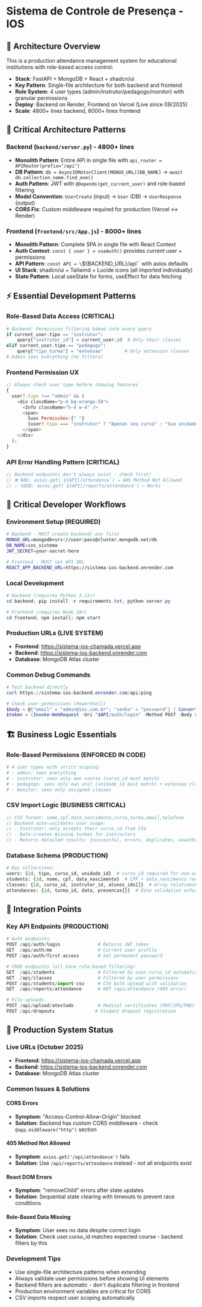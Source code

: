 # Sistema de Controle de Presença - IOS

## 🎯 Architecture Overview

This is a production attendance management system for educational institutions with role-based access control:

- **Stack**: FastAPI + MongoDB + React + shadcn/ui
- **Key Pattern**: Single-file architecture for both backend and frontend
- **Role System**: 4 user types (admin/instrutor/pedagogo/monitor) with granular permissions
- **Deploy**: Backend on Render, Frontend on Vercel (Live since 09/2025)
- **Scale**: 4800+ lines backend, 8000+ lines frontend

## 📁 Critical Architecture Patterns

### Backend (`backend/server.py`) - 4800+ lines

- **Monolith Pattern**: Entire API in single file with `api_router = APIRouter(prefix="/api")`
- **DB Pattern**: `db = AsyncIOMotorClient(MONGO_URL)[DB_NAME]` → `await db.collection_name.find_one()`
- **Auth Pattern**: JWT with `@Depends(get_current_user)` and role-based filtering
- **Model Convention**: `UserCreate` (input) → `User` (DB) → `UserResponse` (output)
- **CORS Fix**: Custom middleware required for production (Vercel ↔ Render)

### Frontend (`frontend/src/App.js`) - 8000+ lines

- **Monolith Pattern**: Complete SPA in single file with React Context
- **Auth Context**: `const { user } = useAuth()` provides current user + permissions
- **API Pattern**: `const API = \`\${BACKEND_URL}/api\`` with axios defaults
- **UI Stack**: shadcn/ui + Tailwind + Lucide icons (all imported individually)
- **State Pattern**: Local useState for forms, useEffect for data fetching

## ⚡ Essential Development Patterns

### Role-Based Data Access (CRITICAL)

```python
# Backend: Permission filtering baked into every query
if current_user.tipo == "instrutor":
    query["instrutor_id"] = current_user.id  # Only their classes
elif current_user.tipo == "pedagogo":
    query["tipo_turma"] = "extensao"        # Only extension classes
# Admin sees everything (no filters)
```

### Frontend Permission UX

```javascript
// Always check user type before showing features
{
  user?.tipo !== "admin" && (
    <div className="p-4 bg-orange-50">
      <Info className="h-4 w-4" />
      <span>
        Suas Permissões:{" "}
        {user?.tipo === "instrutor" ? "Apenas seu curso" : "Sua unidade"}
      </span>
    </div>
  );
}
```

### API Error Handling Pattern (CRITICAL)

```javascript
// Backend endpoints don't always exist - check first!
// ❌ BAD: axios.get(`${API}/attendance`) → 405 Method Not Allowed
// ✅ GOOD: axios.get(`${API}/reports/attendance`) → Works
```

## 🔧 Critical Developer Workflows

### Environment Setup (REQUIRED)

```bash
# Backend - MUST create backend/.env first
MONGO_URL=mongodb+srv://user:pass@cluster.mongodb.net/db
DB_NAME=ios_sistema
JWT_SECRET=your-secret-here

# Frontend - MUST set API URL
REACT_APP_BACKEND_URL=https://sistema-ios-backend.onrender.com
```

### Local Development

```powershell
# Backend (requires Python 3.11+)
cd backend; pip install -r requirements.txt; python server.py

# Frontend (requires Node 18+)
cd frontend; npm install; npm start
```

### Production URLs (LIVE SYSTEM)

- **Frontend**: https://sistema-ios-chamada.vercel.app
- **Backend**: https://sistema-ios-backend.onrender.com
- **Database**: MongoDB Atlas cluster

### Common Debug Commands

```powershell
# Test backend directly
curl https://sistema-ios-backend.onrender.com/api/ping

# Check user permissions (PowerShell)
$body = @{"email" = "admin@ios.com.br"; "senha" = "password"} | ConvertTo-Json
$token = (Invoke-WebRequest -Uri "$API/auth/login" -Method POST -Body $body -Headers @{"Content-Type" = "application/json"}).Content | ConvertFrom-Json
```

## 🏗️ Business Logic Essentials

### Role-Based Permissions (ENFORCED IN CODE)

```python
# 4 user types with strict scoping:
# - admin: sees everything
# - instrutor: sees only own course (curso_id must match)
# - pedagogo: sees only own unit (unidade_id must match) + extensao classes only
# - monitor: sees only assigned classes
```

### CSV Import Logic (BUSINESS CRITICAL)

```javascript
// CSV format: nome,cpf,data_nascimento,curso,turma,email,telefone
// Backend auto-validates user scope:
// - Instrutor: only accepts their curso_id from CSV
// - Auto-creates missing turmas for instructors
// - Returns detailed results: {successful, errors, duplicates, unauthorized}
```

### Database Schema (PRODUCTION)

```python
# Key collections:
users: {id, tipo, curso_id, unidade_id}  # curso_id required for non-admin
students: {id, nome, cpf, data_nascimento}  # CPF + data_nascimento required
classes: {id, curso_id, instrutor_id, alunos_ids[]}  # Array relationship
attendances: {id, turma_id, data, presencas{}}  # Date validation enforced
```

## 🔌 Integration Points

### Key API Endpoints (PRODUCTION)

```python
# Auth endpoints
POST /api/auth/login              # Returns JWT token
GET  /api/auth/me                 # Current user profile
POST /api/auth/first-access       # Set permanent password

# CRUD endpoints (all have role-based filtering)
GET  /api/students                # Filtered by user.curso_id automatically
GET  /api/classes                 # Filtered by user permissions
POST /api/students/import-csv     # CSV bulk upload with validation
GET  /api/reports/attendance      # NOT /api/attendance (405 error)

# File uploads
POST /api/upload/atestado         # Medical certificates (PDF/JPG/PNG)
POST /api/dropouts               # Student dropout registration
```

## 🚀 Production System Status

### Live URLs (October 2025)

- **Frontend**: https://sistema-ios-chamada.vercel.app
- **Backend**: https://sistema-ios-backend.onrender.com
- **Database**: MongoDB Atlas cluster

### Common Issues & Solutions

#### CORS Errors

- **Symptom**: "Access-Control-Allow-Origin" blocked
- **Solution**: Backend has custom CORS middleware - check `@app.middleware("http")` section

#### 405 Method Not Allowed

- **Symptom**: `axios.get('/api/attendance')` fails
- **Solution**: Use `/api/reports/attendance` instead - not all endpoints exist

#### React DOM Errors

- **Symptom**: "removeChild" errors after state updates
- **Solution**: Sequential state clearing with timeouts to prevent race conditions

#### Role-Based Data Missing

- **Symptom**: User sees no data despite correct login
- **Solution**: Check user.curso_id matches expected course - backend filters by this

### Development Tips

- Use single-file architecture patterns when extending
- Always validate user permissions before showing UI elements
- Backend filters are automatic - don't duplicate filtering in frontend
- Production environment variables are critical for CORS
- CSV imports respect user scoping automatically
